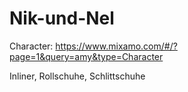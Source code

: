 # Nik-und-Nel

Character: https://www.mixamo.com/#/?page=1&query=amy&type=Character

Inliner, Rollschuhe, Schlittschuhe
